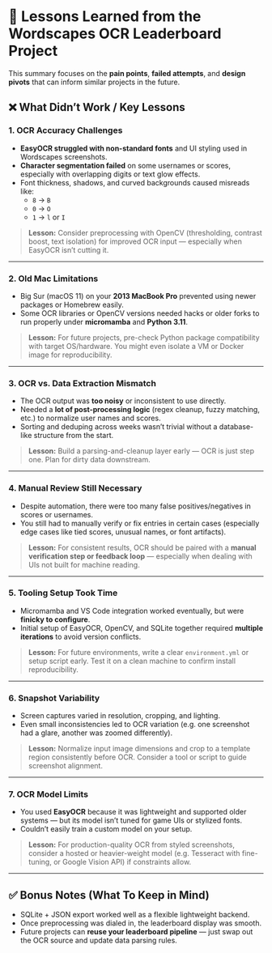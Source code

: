 
# 🧠 Lessons Learned from the Wordscapes OCR Leaderboard Project

This summary focuses on the **pain points**, **failed attempts**, and **design pivots** that can inform similar projects in the future.

## ❌ What Didn’t Work / Key Lessons

### 1. **OCR Accuracy Challenges**
- **EasyOCR struggled with non-standard fonts** and UI styling used in Wordscapes screenshots.
- **Character segmentation failed** on some usernames or scores, especially with overlapping digits or text glow effects.
- Font thickness, shadows, and curved backgrounds caused misreads like:
  - `8` → `B`
  - `0` → `O`
  - `1` → `l` or `I`

> **Lesson:** Consider preprocessing with OpenCV (thresholding, contrast boost, text isolation) for improved OCR input — especially when EasyOCR isn’t cutting it.

---

### 2. **Old Mac Limitations**
- Big Sur (macOS 11) on your **2013 MacBook Pro** prevented using newer packages or Homebrew easily.
- Some OCR libraries or OpenCV versions needed hacks or older forks to run properly under **micromamba** and **Python 3.11**.

> **Lesson:** For future projects, pre-check Python package compatibility with target OS/hardware. You might even isolate a VM or Docker image for reproducibility.

---

### 3. **OCR vs. Data Extraction Mismatch**
- The OCR output was **too noisy** or inconsistent to use directly.
- Needed a **lot of post-processing logic** (regex cleanup, fuzzy matching, etc.) to normalize user names and scores.
- Sorting and deduping across weeks wasn’t trivial without a database-like structure from the start.

> **Lesson:** Build a parsing-and-cleanup layer early — OCR is just step one. Plan for dirty data downstream.

---

### 4. **Manual Review Still Necessary**
- Despite automation, there were too many false positives/negatives in scores or usernames.
- You still had to manually verify or fix entries in certain cases (especially edge cases like tied scores, unusual names, or font artifacts).

> **Lesson:** For consistent results, OCR should be paired with a **manual verification step or feedback loop** — especially when dealing with UIs not built for machine reading.

---

### 5. **Tooling Setup Took Time**
- Micromamba and VS Code integration worked eventually, but were **finicky to configure**.
- Initial setup of EasyOCR, OpenCV, and SQLite together required **multiple iterations** to avoid version conflicts.

> **Lesson:** For future environments, write a clear `environment.yml` or setup script early. Test it on a clean machine to confirm install reproducibility.

---

### 6. **Snapshot Variability**
- Screen captures varied in resolution, cropping, and lighting.
- Even small inconsistencies led to OCR variation (e.g. one screenshot had a glare, another was zoomed differently).

> **Lesson:** Normalize input image dimensions and crop to a template region consistently before OCR. Consider a tool or script to guide screenshot alignment.

---

### 7. **OCR Model Limits**
- You used **EasyOCR** because it was lightweight and supported older systems — but its model isn’t tuned for game UIs or stylized fonts.
- Couldn’t easily train a custom model on your setup.

> **Lesson:** For production-quality OCR from styled screenshots, consider a hosted or heavier-weight model (e.g. Tesseract with fine-tuning, or Google Vision API) if constraints allow.

---

## ✅ Bonus Notes (What To Keep in Mind)

- SQLite + JSON export worked well as a flexible lightweight backend.
- Once preprocessing was dialed in, the leaderboard display was smooth.
- Future projects can **reuse your leaderboard pipeline** — just swap out the OCR source and update data parsing rules.
